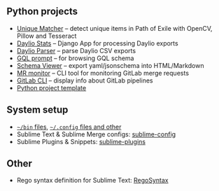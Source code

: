 ## Python projects

- [Unique Matcher](https://github.com/staticf0x/unique-matcher) – detect unique items in Path of Exile with OpenCV, Pillow and Tesseract
- [Daylio Stats](https://github.com/staticf0x/daylio-stats) – Django App for processing Daylio exports
- [Daylio Parser](https://github.com/staticf0x/daylio-parser) – parse Daylio CSV exports
- [GQL prompt](https://github.com/staticf0x/gql-prompt) – for browsing GQL schema
- [Schema Viewer](https://github.com/staticf0x/schema-viewer) – export yaml/jsonschema into HTML/Markdown
- [MR monitor](https://github.com/staticf0x/mrmonitor) – CLI tool for monitoring GitLab merge requests
- [GitLab CLI](https://github.com/staticf0x/gl-cli) – display info about GitLab pipelines
- [Python project template](https://github.com/staticf0x/python-project-template)

## System setup

- [`~/bin` files](https://github.com/staticf0x/bin), [`~/.config` files and other](https://github.com/staticf0x/config)
- Sublime Text & Sublime Merge configs: [sublime-config](https://github.com/staticf0x/sublime-config)
- Sublime Plugins & Snippets: [sublime-plugins](https://github.com/staticf0x/sublime-plugins)

## Other

- Rego syntax definition for Sublime Text: [RegoSyntax](https://github.com/staticf0x/RegoSyntax)
